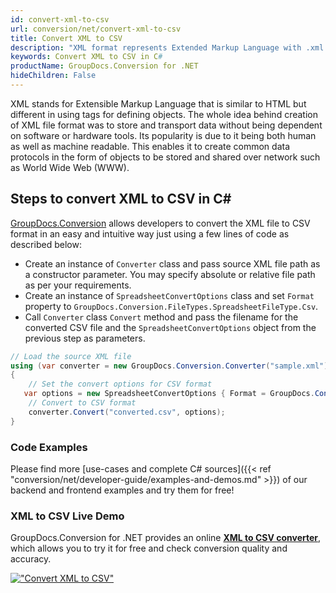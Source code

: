 ```yaml
---
id: convert-xml-to-csv
url: conversion/net/convert-xml-to-csv
title: Convert XML to CSV
description: "XML format represents Extended Markup Language with .xml extension. Learn how to convert XML to CSV file programmatically in C# language using GroupDocs.Conversion for .NET library."
keywords: Convert XML to CSV in C#
productName: GroupDocs.Conversion for .NET
hideChildren: False
---
```


XML stands for Extensible Markup Language that is similar to HTML but different in using tags for defining objects. The whole idea behind creation of XML file format was to store and transport data without being dependent on software or hardware tools. Its popularity is due to it being both human as well as machine readable. This enables it to create common data protocols in the form of objects to be stored and shared over network such as World Wide Web (WWW).

## Steps to convert XML to CSV in C#

[GroupDocs.Conversion](https://products.groupdocs.com/conversion/net) allows developers to convert the XML file to CSV format in an easy and intuitive way just using a few lines of code as described below:

* Create an instance of `Converter` class and pass source XML file path as a constructor parameter. You may specify absolute or relative file path as per your requirements. 
* Create an instance of `SpreadsheetConvertOptions` class and set `Format` property to `GroupDocs.Conversion.FileTypes.SpreadsheetFileType.Csv`.
* Call `Converter` class `Convert` method and pass the filename for the converted CSV file and the `SpreadsheetConvertOptions` object from the previous step as parameters.

```csharp
// Load the source XML file
using (var converter = new GroupDocs.Conversion.Converter("sample.xml"))
{
    // Set the convert options for CSV format
   var options = new SpreadsheetConvertOptions { Format = GroupDocs.Conversion.FileTypes.SpreadsheetFileType.Csv };
    // Convert to CSV format
    converter.Convert("converted.csv", options);
}
```

### Code Examples

Please find more [use-cases and complete C# sources]({{< ref "conversion/net/developer-guide/examples-and-demos.md" >}}) of our backend and frontend examples and try them for free!

### XML to CSV Live Demo

GroupDocs.Conversion for .NET provides an online [**XML to CSV converter**](https://products.groupdocs.app/conversion/xml-to-csv), which allows you to try it for free and check conversion quality and accuracy.

[!["Convert XML to CSV"](conversion/net/images/convert-to-csv/convert-xml-to-csv.png)](https://products.groupdocs.app/conversion/xml-to-csv)